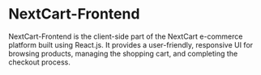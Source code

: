 # NextCart-Frontend
NextCart-Frontend is the client-side part of the NextCart e-commerce platform built using React.js. It provides a user-friendly, responsive UI for browsing products, managing the shopping cart, and completing the checkout process.
